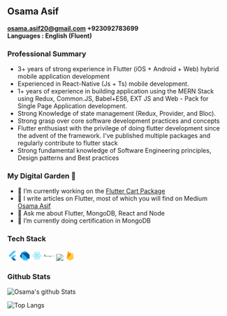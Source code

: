 ## Osama Asif
 **osama.asif20@gmail.com +923092783699**    
 **Languages : English (Fluent)**    

### Professional Summary      
- 3+ years of strong experience in Flutter (iOS + Android + Web) hybrid mobile application development
- Experienced in React-Native (Js + Ts) mobile development.
- 1+ years of experience in building application using the MERN Stack using Redux, Common.JS, Babel+ES6, EXT JS and Web - Pack for Single Page Application development. 
- Strong Knowledge of state management (Redux, Provider, and Bloc).
- Strong grasp over core software development practices and concepts
- Flutter enthusiast with the privilege of doing flutter development since the advent of the framework. I've published multiple packages and regularly contribute to flutter stack    
- Strong fundamental knowledge of Software Engineering principles, Design patterns and Best practices   

### My Digital Garden 🌱
- 🔭 I’m currently working on the [Flutter Cart Package](https://pub.dev/packages/flutter_cart)
- 🔭 I write articles on Flutter, most of which you will find on Medium [Osama Asif](https://osamaasif.medium.com)
- 💬 Ask me about Flutter, MongoDB, React and Node
- 🌱 I’m currently doing certification in MongoDB


### Tech Stack

<code><img width=24px src="https://raw.githubusercontent.com/github/explore/80688e429a7d4ef2fca1e82350fe8e3517d3494d/topics/flutter/flutter.png"></code>
<code><img width=24px src="https://raw.githubusercontent.com/github/explore/80688e429a7d4ef2fca1e82350fe8e3517d3494d/topics/dart/dart.png"></code>
<code><img width=24px src="https://raw.githubusercontent.com/github/explore/80688e429a7d4ef2fca1e82350fe8e3517d3494d/topics/react/react.png"></code>
<code><img width=24px src="https://raw.githubusercontent.com/github/explore/80688e429a7d4ef2fca1e82350fe8e3517d3494d/topics/mongodb/mongodb.png"></code>
<code><img width=24px src="https://raw.githubusercontent.com/github/explore/80688e429a7d4ef2fca1e82350fe8e3517d3494d/topics/mern/mern.png"></code>
<code><img width=24px src="https://raw.githubusercontent.com/github/explore/80688e429a7d4ef2fca1e82350fe8e3517d3494d/topics/firebase/firebase.png"></code>

### Github Stats
![Osama's github Stats](https://github-readme-stats.vercel.app/api?username=osamaasifoak&theme=material-palenight)

![Top Langs](https://github-readme-stats.vercel.app/api/top-langs/?username=osamaasifoak&theme=dark)


<!--
**Osamaasifoak/Osamaasifoak** is a ✨ _special_ ✨ repository because its `README.md` (this file) appears on your GitHub profile.

Here are some ideas to get you started:

- 🔭 I’m currently working on ...
- 🌱 I’m currently learning ...
- 👯 I’m looking to collaborate on ...
- 🤔 I’m looking for help with ...
- 💬 Ask me about ...
- 📫 How to reach me: ...
- 😄 Pronouns: ...
- ⚡ Fun fact: ...
-->
